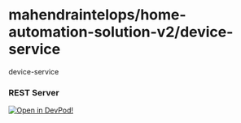 # mahendraintelops/home-automation-solution-v2/device-service
device-service


### REST Server



    










[![Open in DevPod!](https://devpod.sh/assets/open-in-devpod.svg)](https://devpod.sh/open#https://github.com/mahendraintelops/home-automation-solution-v2/device-service)